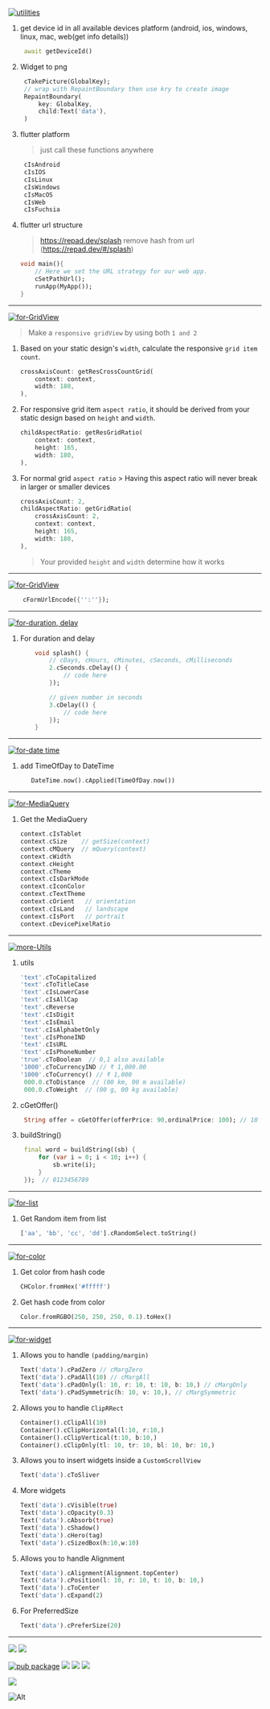 [![utilities](https://img.shields.io/badge/=>-utilities-green?style=for-the-badge)]()

1. get device id in all available devices platform (android, ios, windows, linux, mac, web(get info details))

   ```dart
    await getDeviceId()
   ```

1. Widget to png

   ```dart
    cTakePicture(GlobalKey);
    // wrap with RepaintBoundary then use kry to create image
    RepaintBoundary(
        key: GlobalKey,
        child:Text('data'),
    )
   ```

1. flutter platform
   > just call these functions anywhere
   ```dart
    cIsAndroid
    cIsIOS
    cIsLinux
    cIsWindows
    cIsMacOS
    cIsWeb
    cIsFuchsia
   ```
1. flutter url structure

   > https://repad.dev/splash remove hash from url (https://repad.dev/#/splash)

   ```dart
   void main(){
       // Here we set the URL strategy for our web app.
       cSetPathUrl();
       runApp(MyApp());
   }
   ```

---

[![for-GridView](https://img.shields.io/badge/for-GridView-green?style=for-the-badge)]()

> Make a `responsive gridView` by using both `1 and 2`

1.  Based on your static design's `width`, calculate the responsive `grid item count`.

    ```dart
    crossAxisCount: getResCrossCountGrid(
        context: context,
        width: 180,
    ),
    ```

1.  For responsive grid item `aspect ratio`, it should be derived from your static design based on `height` and `width`.

    ```dart
    childAspectRatio: getResGridRatio(
        context: context,
        height: 165,
        width: 180,
    ),
    ```

1.  For normal grid `aspect ratio` > Having this aspect ratio will never break in larger or smaller devices

    ```dart
    crossAxisCount: 2,
    childAspectRatio: getGridRatio(
        crossAxisCount: 2,
        context: context,
        height: 165,
        width: 180,
    ),
    ```

    > Your provided `height` and `width` determine how it works

---

[![for-GridView](https://img.shields.io/badge/for-application/x_www_form_urlencoded-green?style=for-the-badge)]()

```dart
    cFormUrlEncode({'':''});
```

---

[![for-duration, delay](https://img.shields.io/badge/for-duration,_delay-green?style=for-the-badge)]()

1. For duration and delay

   ```dart
       void splash() {
           // cDays, cHours, cMinutes, cSeconds, cMilliseconds
           2.cSeconds.cDelay(() {
               // code here
           });

           // given number in seconds
           3.cDelay(() {
               // code here
           });
       }
   ```

---

[![for-date time](https://img.shields.io/badge/for-Date_time-green?style=for-the-badge)]()

1. add TimeOfDay to DateTime
   ```dart
      DateTime.now().cApplied(TimeOfDay.now())
   ```

---

[![for-MediaQuery](https://img.shields.io/badge/for-MediaQuery-green?style=for-the-badge)]()

1. Get the MediaQuery

   ```dart
   context.cIsTablet
   context.cSize    // getSize(context)
   context.cMQuery  // mQuery(context)
   context.cWidth
   context.cHeight
   context.cTheme
   context.cIsDarkMode
   context.cIconColor
   context.cTextTheme
   context.cOrient   // orientation
   context.cIsLand   // landscape
   context.cIsPort   // portrait
   context.cDevicePixelRatio
   ```

---

[![more-Utils](https://img.shields.io/badge/more-Utils-green?style=for-the-badge)]()

1. utils

   ```dart
   'text'.cToCapitalized
   'text'.cToTitleCase
   'text'.cIsLowerCase
   'text'.cIsAllCap
   'text'.cReverse
   'text'.cIsDigit
   'text'.cIsEmail
   'text'.cIsAlphabetOnly
   'text'.cIsPhoneIND
   'text'.cIsURL
   'text'.cIsPhoneNumber
   'true'.cToBoolean  // 0,1 also available
   '1000'.cToCurrencyIND // ₹ 1,000.00
   '1000'.cToCurrency() // ₹ 1,000
    000.0.cToDistance  // (00 km, 00 m available)
    000.0.cToWeight  // (00 g, 00 kg available)
   ```

1. cGetOffer()
   ```dart
    String offer = cGetOffer(offerPrice: 90,ordinalPrice: 100); // 10 %
   ```
1. buildString()
   ```dart
    final word = buildString((sb) {
        for (var i = 0; i < 10; i++) {
            sb.write(i);
        }
    });  // 0123456789
   ```

---

[![for-list](https://img.shields.io/badge/for-List-green?style=for-the-badge)]()

1. Get Random item from list

   ```dart
   ['aa', 'bb', 'cc', 'dd'].cRandomSelect.toString()
   ```

---

[![for-color](https://img.shields.io/badge/for-color-green?style=for-the-badge)]()

1.  Get color from hash code

    ```dart
    CHColor.fromHex('#fffff')
    ```

1.  Get hash code from color

    ```dart
    Color.fromRGBO(250, 250, 250, 0.1).toHex()
    ```

---

[![for-widget](https://img.shields.io/badge/for-widget-green?style=for-the-badge)]()

1. Allows you to handle `(padding/margin)`

   ```dart
   Text('data').cPadZero // cMargZero
   Text('data').cPadAll(10) // cMargAll
   Text('data').cPadOnly(l: 10, r: 10, t: 10, b: 10,) // cMargOnly
   Text('data').cPadSymmetric(h: 10, v: 10,), // cMargSymmetric
   ```

1. Allows you to handle `ClipRRect`

   ```dart
   Container().cClipAll(10)
   Container().cClipHorizontal(l:10, r:10,)
   Container().cClipVertical(t:10, b:10,)
   Container().cClipOnly(tl: 10, tr: 10, bl: 10, br: 10,)
   ```

1. Allows you to insert widgets inside a `CustomScrollView`
   ```dart
   Text('data').cToSliver
   ```
1. More widgets
   ```dart
   Text('data').cVisible(true)
   Text('data').cOpacity(0.3)
   Text('data').cAbsorb(true)
   Text('data').cShadow()
   Text('data').cHero(tag)
   Text('data').cSizedBox(h:10,w:10)
   ```
1. Allows you to handle Alignment
   ```dart
   Text('data').cAlignment(Alignment.topCenter)
   Text('data').cPosition(l: 10, r: 10, t: 10, b: 10,)
   Text('data').cToCenter
   Text('data').cExpand(2)
   ```
1. For PreferredSize
   ```dart
   Text('data').cPreferSize(20)
   ```

---

[![](https://img.shields.io/pub/publisher/flutter_custom_utils?label=From)](https://repadtech.com/)
[![](https://img.shields.io/github/license/Essentialutils/flutter_custom_utils)](https://github.com/Essentialutils/flutter_custom_utils/blob/main/LICENSE)

[![pub package](https://img.shields.io/pub/v/flutter_custom_utils.svg?logo=dart&logoColor=00b9fc)](https://pub.dev/packages/flutter_custom_utils)
[![](https://img.shields.io/pub/points/flutter_custom_utils?logo=dart&logoColor=00b9fc)](https://pub.dev/packages/flutter_custom_utils)
[![](https://img.shields.io/pub/popularity/flutter_custom_utils?logo=dart&logoColor=00b9fc)](https://pub.dev/packages/flutter_custom_utils)
[![](https://img.shields.io/pub/likes/flutter_custom_utils?logo=dart&logoColor=00b9fc)](https://pub.dev/packages/flutter_custom_utils)

[![](https://badgen.net/pub/flutter-platform/flutter_custom_utils)](https://pub.dev/packages/flutter_custom_utils)


![Alt](https://repobeats.axiom.co/api/embed/2101af02ba767cc668c359f4f1167731c55e3e87.svg "Activity graph")
